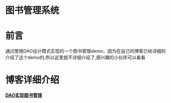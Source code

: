 图书管理系统
======

# 前言
通过使用DAO设计模式实现的一个图书管理demo，因为在自己的博客已经详细的介绍了这个demo的,所以这里就不详细介绍了,感兴趣的小伙伴可以看看

# 博客详细介绍
**[DAO实现图书管理](http://blog.csdn.net/m0_37568521/article/details/78502318)**
